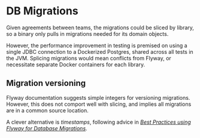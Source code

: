 # DB Migrations

Given agreements between teams, the migrations could be sliced by library, so
a binary only pulls in migrations needed for its domain objects.

However, the performance improvement in testing is premised on using a single
JDBC connection to a Dockerized Postgres, shared across all tests in the JVM.
Splicing migrations would mean conflicts from Flyway, or necessitate separate
Docker containers for each library. 

## Migration versioning

Flyway documentation suggests simple integers for versioning migrations.
However, this does not comport well with slicing, and implies all migrations
are in a common source location.

A clever alternative is _timestamps_, following advice in
[_Best Practices using Flyway for Database Migrations_](http://dbabullet.com/index.php/2018/03/29/best-practices-using-flyway-for-database-migrations/).
